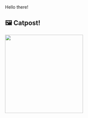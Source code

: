 Hello there!



## 🖼️ Catpost!

<sub>
    <img src="https://cdn2.thecatapi.com/images/PnESVICAC.false" height="256">
</sub>

